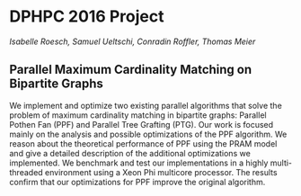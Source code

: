 # DPHPC 2016 Project

*Isabelle Roesch, Samuel Ueltschi, Conradin Roffler, Thomas Meier*

## Parallel Maximum Cardinality Matching on Bipartite Graphs

We implement and optimize two existing parallel algorithms that solve the problem of maximum cardinality matching in bipartite graphs: Parallel Pothen Fan (PPF) and Parallel Tree Grafting (PTG). Our work is focused mainly on the analysis and possible optimizations of the PPF algorithm. We reason about the theoretical performance of PPF using the PRAM model and give a detailed description of the additional optimizations we implemented. We benchmark and test our implementations in a highly multi-threaded environment using a Xeon Phi multicore processor. The results confirm that our optimizations for PPF improve the original algorithm. 

